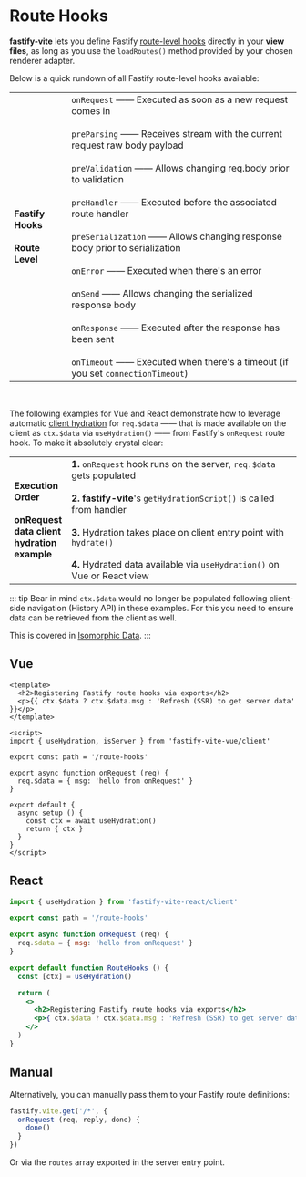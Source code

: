 # Route Hooks

<b>fastify-vite</b> lets you define Fastify [route-level hooks](https://www.fastify.io/docs/latest/Hooks/#requestreply-hooks) directly in your <b>view files</b>, as long as you use the `loadRoutes()` method provided by your chosen renderer adapter. 

Below is a quick rundown of all Fastify route-level hooks available:

<table class="infotable">
<tr style="width: 100%">
<td style="width: 20%">
<strong>Fastify Hooks</strong>
<br><br><b>Route Level</b>
</td>
<td class="code-h" style="width: 80%">
<code class="h inline-block">onRequest</code>
—— Executed as soon as a new request comes in
<br><br>
<code class="h inline-block">preParsing</code>
—— Receives stream with the current request raw body payload
<br><br>
<code class="h inline-block">preValidation</code>
—— Allows changing req.body prior to validation
<br><br>
<code class="h inline-block">preHandler</code>
—— Executed before the associated route handler
<br><br>
<code class="h inline-block">preSerialization</code>
—— Allows changing response body prior to serialization
<br><br>
<code class="h inline-block">onError</code>
—— Executed when there's an error 
<br><br>
<code class="h inline-block">onSend</code>
—— Allows changing the serialized response body
<br><br>
<code class="h inline-block">onResponse</code>
—— Executed after the response has been sent
<br><br>
<code class="h inline-block">onTimeout</code>
—— Executed when there's a timeout (if you set <code>connectionTimeout</code>)
</td>
</tr>
</table>

<br>

The following examples for Vue and React demonstrate how to leverage automatic [client hydration](/advanced/client-hydration) for `req.$data` —— that is made available on the client as `ctx.$data` via `useHydration()` —— from Fastify's `onRequest` route hook. To make it absolutely crystal clear:

<table class="infotable">
<tr style="width: 100%">
<td style="width: 20%">
<strong>Execution Order</strong>
<br><br><b>onRequest data client hydration example</b>
</td>
<td class="code-h" style="width: 80%">
<span class="h inline-block"><b>1.</b> <code>onRequest</code> hook runs on the server, <code>req.$data</code> gets populated</span>
<br><br>
<span class="h inline-block"><b>2.</b> <b>fastify-vite</b>'s <code>getHydrationScript()</code> is called from handler</span>
<br><br>
<span class="h inline-block"><b>3.</b> Hydration takes place on client entry point with <code>hydrate()</code></span>
<br><br>
<span class="h inline-block"><b>4.</b> Hydrated data available via <code>useHydration()</code> on Vue or React view</span>
</td>
</tr>
</table>

::: tip
Bear in mind `ctx.$data` would no longer be populated following client-side navigation (History API) in these examples. For this you need to ensure data can be retrieved from the client as well.

This is covered in [Isomorphic Data]().
:::

## Vue

```vue
<template>
  <h2>Registering Fastify route hooks via exports</h2>
  <p>{{ ctx.$data ? ctx.$data.msg : 'Refresh (SSR) to get server data' }}</p>
</template>

<script>
import { useHydration, isServer } from 'fastify-vite-vue/client'

export const path = '/route-hooks'

export async function onRequest (req) {
  req.$data = { msg: 'hello from onRequest' }
}

export default {
  async setup () {
    const ctx = await useHydration()
    return { ctx }
  }
}
</script>

```

## React

```jsx
import { useHydration } from 'fastify-vite-react/client'

export const path = '/route-hooks'

export async function onRequest (req) {
  req.$data = { msg: 'hello from onRequest' }
}

export default function RouteHooks () {
  const [ctx] = useHydration()

  return (
    <>
      <h2>Registering Fastify route hooks via exports</h2>
      <p>{ ctx.$data ? ctx.$data.msg : 'Refresh (SSR) to get server data' }</p>
    </>
  )
}
```

## Manual

Alternatively, you can manually pass them to your Fastify route definitions:

```js
fastify.vite.get('/*', {
  onRequest (req, reply, done) {
    done()
  }
})
```

Or via the `routes` array exported in the server entry point.
